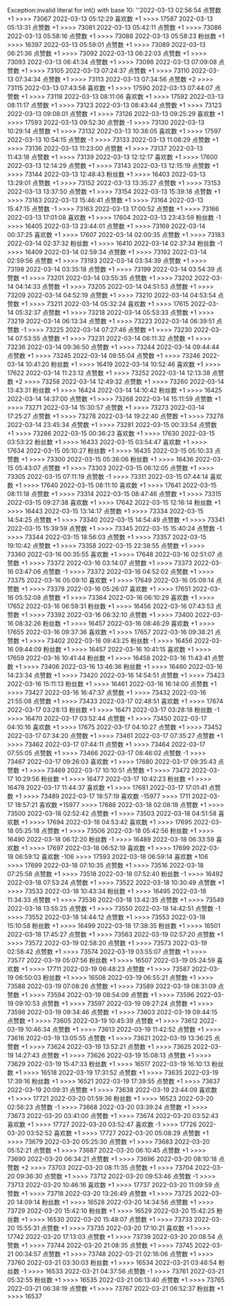 Exception:invalid literal for int() with base 10: ''2022-03-13  02:56:54   点赞数 +1 >>>> 73067
2022-03-13  05:12:29   喜欢数 +1 >>>> 17587
2022-03-13  05:13:31   点赞数 +1 >>>> 73081
2022-03-13  05:42:11   点赞数 +1 >>>> 73086
2022-03-13  05:58:16   点赞数 +1 >>>> 73088
2022-03-13  05:58:23   粉丝数 +1 >>>> 16397
2022-03-13  05:59:01   点赞数 +1 >>>> 73089
2022-03-13  06:21:36   点赞数 +1 >>>> 73092
2022-03-13  06:22:03   点赞数 +1 >>>> 73093
2022-03-13  06:41:34   点赞数 +1 >>>> 73098
2022-03-13  07:09:08   点赞数 +1 >>>> 73105
2022-03-13  07:24:37   点赞数 +1 >>>> 73110
2022-03-13  07:34:34   点赞数 +1 >>>> 73113
2022-03-13  07:34:56   点赞数 +2 >>>> 73115
2022-03-13  07:43:58   喜欢数 +1 >>>> 17590
2022-03-13  07:44:07   点赞数 +1 >>>> 73118
2022-03-13  08:11:06   喜欢数 +1 >>>> 17592
2022-03-13  08:11:17   点赞数 +1 >>>> 73123
2022-03-13  08:43:44   点赞数 +1 >>>> 73123
2022-03-13  09:08:01   点赞数 +1 >>>> 73126
2022-03-13  09:25:29   喜欢数 +1 >>>> 17593
2022-03-13  09:52:30   点赞数 -1 >>>> 73130
2022-03-13  10:29:14   点赞数 +1 >>>> 73132
2022-03-13  10:38:05   喜欢数 +1 >>>> 17597
2022-03-13  10:54:15   点赞数 -1 >>>> 73133
2022-03-13  11:08:29   点赞数 +1 >>>> 73136
2022-03-13  11:23:00   点赞数 +1 >>>> 73137
2022-03-13  11:43:18   点赞数 +1 >>>> 73139
2022-03-13  12:12:17   喜欢数 +1 >>>> 17600
2022-03-13  12:14:29   点赞数 +1 >>>> 73143
2022-03-13  12:15:19   点赞数 +1 >>>> 73144
2022-03-13  12:48:43   粉丝数 +1 >>>> 16403
2022-03-13  13:29:01   点赞数 +1 >>>> 73152
2022-03-13  13:35:27   点赞数 +1 >>>> 73153
2022-03-13  13:37:50   点赞数 +1 >>>> 73154
2022-03-13  15:39:18   点赞数 +1 >>>> 73163
2022-03-13  15:46:41   点赞数 +1 >>>> 73164
2022-03-13  15:47:15   点赞数 -1 >>>> 73163
2022-03-13  17:00:52   点赞数 +1 >>>> 73166
2022-03-13  17:01:08   喜欢数 +1 >>>> 17604
2022-03-13  23:43:59   粉丝数 -1 >>>> 16405
2022-03-13  23:44:01   点赞数 +1 >>>> 73169
2022-03-14  00:37:25   喜欢数 +1 >>>> 17607
2022-03-14  02:00:35   点赞数 +1 >>>> 73183
2022-03-14  02:37:32   粉丝数 +1 >>>> 16410
2022-03-14  02:37:34   粉丝数 -1 >>>> 16409
2022-03-14  02:59:34   点赞数 +1 >>>> 73192
2022-03-14  02:59:56   点赞数 +1 >>>> 73193
2022-03-14  03:34:39   点赞数 +1 >>>> 73198
2022-03-14  03:35:18   点赞数 +1 >>>> 73199
2022-03-14  03:54:39   点赞数 +1 >>>> 73201
2022-03-14  03:55:35   点赞数 +1 >>>> 73202
2022-03-14  04:14:33   点赞数 +1 >>>> 73205
2022-03-14  04:51:53   点赞数 +1 >>>> 73209
2022-03-14  04:52:19   点赞数 +1 >>>> 73210
2022-03-14  04:53:54   点赞数 +1 >>>> 73211
2022-03-14  05:32:24   喜欢数 +1 >>>> 17615
2022-03-14  05:32:37   点赞数 +1 >>>> 73218
2022-03-14  05:53:33   点赞数 +1 >>>> 73219
2022-03-14  06:13:34   点赞数 +1 >>>> 73223
2022-03-14  06:39:51   点赞数 -1 >>>> 73225
2022-03-14  07:27:46   点赞数 +1 >>>> 73230
2022-03-14  07:53:55   点赞数 +1 >>>> 73231
2022-03-14  08:11:32   点赞数 +1 >>>> 73236
2022-03-14  09:36:50   点赞数 +1 >>>> 73244
2022-03-14  09:44:44   点赞数 +1 >>>> 73245
2022-03-14  09:55:04   点赞数 +1 >>>> 73246
2022-03-14  10:41:20   粉丝数 +1 >>>> 16419
2022-03-14  10:52:46   喜欢数 +1 >>>> 17622
2022-03-14  11:23:12   点赞数 +1 >>>> 73252
2022-03-14  12:13:38   点赞数 +2 >>>> 73258
2022-03-14  12:49:32   点赞数 +1 >>>> 73260
2022-03-14  13:43:31   粉丝数 +1 >>>> 16424
2022-03-14  14:10:42   粉丝数 +1 >>>> 16425
2022-03-14  14:37:00   点赞数 +1 >>>> 73268
2022-03-14  15:11:59   点赞数 +1 >>>> 73271
2022-03-14  15:30:57   点赞数 +1 >>>> 73273
2022-03-14  17:25:27   点赞数 +1 >>>> 73278
2022-03-14  19:22:40   点赞数 +1 >>>> 73278
2022-03-14  23:45:34   点赞数 +1 >>>> 73281
2022-03-15  00:33:54   点赞数 +1 >>>> 73286
2022-03-15  00:36:23   喜欢数 +1 >>>> 17630
2022-03-15  03:53:22   粉丝数 +1 >>>> 16433
2022-03-15  03:54:47   喜欢数 +1 >>>> 17634
2022-03-15  05:10:27   粉丝数 +1 >>>> 16435
2022-03-15  05:10:33   点赞数 +1 >>>> 73300
2022-03-15  05:36:06   粉丝数 +1 >>>> 16436
2022-03-15  05:43:07   点赞数 +1 >>>> 73303
2022-03-15  06:12:05   点赞数 +1 >>>> 73305
2022-03-15  07:11:19   点赞数 -1 >>>> 73311
2022-03-15  07:44:14   喜欢数 +1 >>>> 17640
2022-03-15  08:11:10   喜欢数 +1 >>>> 17641
2022-03-15  08:11:18   点赞数 +1 >>>> 73314
2022-03-15  08:47:46   点赞数 +1 >>>> 73315
2022-03-15  09:27:38   喜欢数 +1 >>>> 17642
2022-03-15  12:16:14   粉丝数 +1 >>>> 16443
2022-03-15  13:14:17   点赞数 +1 >>>> 73334
2022-03-15  14:54:25   点赞数 +1 >>>> 73340
2022-03-15  14:54:49   点赞数 +1 >>>> 73341
2022-03-15  15:39:59   点赞数 +1 >>>> 73345
2022-03-15  15:40:24   点赞数 -1 >>>> 73344
2022-03-15  18:56:03   点赞数 +1 >>>> 73357
2022-03-15  19:10:42   点赞数 +1 >>>> 73358
2022-03-15  22:38:55   点赞数 +1 >>>> 73360
2022-03-16  00:35:55   喜欢数 +1 >>>> 17648
2022-03-16  02:51:07   点赞数 +1 >>>> 73372
2022-03-16  03:14:07   点赞数 +1 >>>> 73373
2022-03-16  03:47:06   点赞数 -1 >>>> 73372
2022-03-16  04:52:02   点赞数 +1 >>>> 73375
2022-03-16  05:09:10   喜欢数 +1 >>>> 17649
2022-03-16  05:09:14   点赞数 +1 >>>> 73378
2022-03-16  05:26:07   喜欢数 +1 >>>> 17651
2022-03-16  05:52:08   点赞数 +1 >>>> 73384
2022-03-16  06:10:29   喜欢数 +1 >>>> 17652
2022-03-16  06:59:31   粉丝数 +1 >>>> 16456
2022-03-16  07:43:53   点赞数 +1 >>>> 73392
2022-03-16  08:32:10   点赞数 +1 >>>> 73400
2022-03-16  08:32:26   粉丝数 +1 >>>> 16457
2022-03-16  08:46:29   喜欢数 +1 >>>> 17655
2022-03-16  09:37:36   喜欢数 +1 >>>> 17657
2022-03-16  09:38:21   点赞数 +1 >>>> 73402
2022-03-16  09:43:25   粉丝数 -1 >>>> 16456
2022-03-16  09:44:09   粉丝数 +1 >>>> 16457
2022-03-16  10:41:15   喜欢数 +1 >>>> 17659
2022-03-16  10:41:44   粉丝数 +1 >>>> 16458
2022-03-16  11:43:41   点赞数 +1 >>>> 73406
2022-03-16  13:46:36   粉丝数 +1 >>>> 16460
2022-03-16  14:23:34   点赞数 +1 >>>> 73420
2022-03-16  14:54:51   点赞数 +1 >>>> 73423
2022-03-16  15:11:13   粉丝数 +1 >>>> 16461
2022-03-16  16:14:00   点赞数 +1 >>>> 73427
2022-03-16  16:47:37   点赞数 +1 >>>> 73432
2022-03-16  21:55:08   点赞数 +1 >>>> 73433
2022-03-17  02:48:51   喜欢数 +1 >>>> 17674
2022-03-17  03:28:13   粉丝数 +1 >>>> 16471
2022-03-17  03:28:18   粉丝数 -1 >>>> 16470
2022-03-17  03:52:44   点赞数 +1 >>>> 73450
2022-03-17  04:10:16   喜欢数 +1 >>>> 17675
2022-03-17  04:10:27   点赞数 +1 >>>> 73452
2022-03-17  07:34:20   点赞数 +1 >>>> 73461
2022-03-17  07:35:27   点赞数 +1 >>>> 73462
2022-03-17  07:44:11   点赞数 +1 >>>> 73464
2022-03-17  07:55:05   点赞数 +1 >>>> 73466
2022-03-17  08:46:02   点赞数 -1 >>>> 73467
2022-03-17  09:26:03   喜欢数 +1 >>>> 17680
2022-03-17  09:35:43   点赞数 +1 >>>> 73469
2022-03-17  10:10:51   点赞数 +1 >>>> 73472
2022-03-17  10:29:56   粉丝数 +1 >>>> 16477
2022-03-17  10:42:23   粉丝数 +1 >>>> 16478
2022-03-17  11:44:37   喜欢数 +1 >>>> 17681
2022-03-17  17:01:41   点赞数 +1 >>>> 73489
2022-03-17  18:57:19   喜欢数 -15977 >>>> 1711
2022-03-17  18:57:21   喜欢数 +15977 >>>> 17688
2022-03-18  02:08:18   点赞数 +1 >>>> 73500
2022-03-18  02:52:42   点赞数 +1 >>>> 73503
2022-03-18  04:51:58   喜欢数 +1 >>>> 17694
2022-03-18  04:53:42   喜欢数 +1 >>>> 17695
2022-03-18  05:25:18   点赞数 +1 >>>> 73506
2022-03-18  05:42:56   粉丝数 +1 >>>> 16490
2022-03-18  06:12:20   粉丝数 -1 >>>> 16489
2022-03-18  06:33:59   喜欢数 +1 >>>> 17697
2022-03-18  06:52:19   喜欢数 +1 >>>> 17699
2022-03-18  06:59:12   喜欢数 -106 >>>> 17593
2022-03-18  06:59:14   喜欢数 +106 >>>> 17699
2022-03-18  07:10:35   点赞数 +1 >>>> 73516
2022-03-18  07:25:58   点赞数 +1 >>>> 73518
2022-03-18  07:52:40   粉丝数 -1 >>>> 16492
2022-03-18  07:53:24   点赞数 +1 >>>> 73522
2022-03-18  10:30:49   点赞数 +1 >>>> 73533
2022-03-18  10:43:34   粉丝数 +1 >>>> 16495
2022-03-18  11:34:33   点赞数 +1 >>>> 73536
2022-03-18  13:42:35   点赞数 +1 >>>> 73549
2022-03-18  13:55:25   点赞数 +1 >>>> 73550
2022-03-18  14:42:51   点赞数 -1 >>>> 73552
2022-03-18  14:44:12   点赞数 +1 >>>> 73553
2022-03-18  15:10:58   粉丝数 +1 >>>> 16499
2022-03-18  17:38:35   粉丝数 +1 >>>> 16501
2022-03-18  17:45:27   点赞数 +1 >>>> 73563
2022-03-19  02:57:20   点赞数 +1 >>>> 73572
2022-03-19  02:58:20   点赞数 +1 >>>> 73573
2022-03-19  02:58:42   点赞数 +1 >>>> 73574
2022-03-19  03:55:07   点赞数 +1 >>>> 73577
2022-03-19  05:07:56   粉丝数 +1 >>>> 16507
2022-03-19  05:24:59   喜欢数 +1 >>>> 17711
2022-03-19  06:48:23   点赞数 +1 >>>> 73587
2022-03-19  06:50:03   粉丝数 +1 >>>> 16508
2022-03-19  06:55:21   点赞数 +1 >>>> 73588
2022-03-19  07:08:26   点赞数 +1 >>>> 73589
2022-03-19  08:31:09   点赞数 +1 >>>> 73594
2022-03-19  08:54:09   点赞数 +1 >>>> 73596
2022-03-19  09:10:53   点赞数 +1 >>>> 73597
2022-03-19  09:27:24   点赞数 +1 >>>> 73598
2022-03-19  09:34:46   点赞数 +1 >>>> 73603
2022-03-19  09:44:15   点赞数 +1 >>>> 73605
2022-03-19  10:45:39   点赞数 +1 >>>> 73612
2022-03-19  10:46:34   点赞数 +1 >>>> 73613
2022-03-19  11:42:52   点赞数 +1 >>>> 73616
2022-03-19  13:05:55   点赞数 +1 >>>> 73621
2022-03-19  13:36:25   点赞数 +1 >>>> 73624
2022-03-19  13:52:21   点赞数 +1 >>>> 73625
2022-03-19  14:27:43   点赞数 +1 >>>> 73626
2022-03-19  15:08:13   点赞数 +1 >>>> 73629
2022-03-19  15:47:33   粉丝数 +1 >>>> 16517
2022-03-19  16:10:13   粉丝数 +1 >>>> 16518
2022-03-19  17:31:52   点赞数 +1 >>>> 73635
2022-03-19  17:39:16   粉丝数 +1 >>>> 16521
2022-03-19  17:39:55   点赞数 +1 >>>> 73637
2022-03-19  20:09:31   点赞数 +1 >>>> 73638
2022-03-19  23:44:09   喜欢数 +1 >>>> 17721
2022-03-20  01:59:36   粉丝数 +1 >>>> 16523
2022-03-20  02:56:23   点赞数 -1 >>>> 73668
2022-03-20  03:39:24   点赞数 +1 >>>> 73673
2022-03-20  03:41:00   点赞数 +1 >>>> 73674
2022-03-20  03:52:43   喜欢数 +1 >>>> 17727
2022-03-20  03:52:47   喜欢数 -1 >>>> 17726
2022-03-20  03:52:52   喜欢数 +1 >>>> 17727
2022-03-20  05:08:29   点赞数 +1 >>>> 73679
2022-03-20  05:25:30   点赞数 +1 >>>> 73683
2022-03-20  05:52:21   点赞数 +1 >>>> 73687
2022-03-20  06:10:45   点赞数 +1 >>>> 73690
2022-03-20  06:34:21   点赞数 +1 >>>> 73696
2022-03-20  08:10:18   点赞数 +2 >>>> 73703
2022-03-20  08:11:35   点赞数 +1 >>>> 73704
2022-03-20  09:36:30   点赞数 +1 >>>> 73712
2022-03-20  09:53:46   点赞数 -1 >>>> 73713
2022-03-20  10:46:16   喜欢数 +1 >>>> 17737
2022-03-20  11:09:59   点赞数 +1 >>>> 73718
2022-03-20  13:26:49   点赞数 +1 >>>> 73725
2022-03-20  14:09:14   粉丝数 +1 >>>> 16528
2022-03-20  14:34:56   点赞数 +1 >>>> 73729
2022-03-20  15:42:10   粉丝数 +1 >>>> 16529
2022-03-20  15:42:25   粉丝数 +1 >>>> 16530
2022-03-20  15:48:07   点赞数 +1 >>>> 73733
2022-03-20  15:55:31   点赞数 +1 >>>> 73735
2022-03-20  17:10:21   喜欢数 +1 >>>> 17742
2022-03-20  17:13:03   点赞数 +1 >>>> 73739
2022-03-20  20:08:54   点赞数 +1 >>>> 73744
2022-03-20  21:08:35   点赞数 +1 >>>> 73745
2022-03-21  00:34:57   点赞数 +1 >>>> 73748
2022-03-21  02:16:06   点赞数 +1 >>>> 73760
2022-03-21  03:30:03   粉丝数 +1 >>>> 16534
2022-03-21  03:46:54   粉丝数 -1 >>>> 16533
2022-03-21  04:37:56   点赞数 -1 >>>> 73761
2022-03-21  05:32:55   粉丝数 +1 >>>> 16535
2022-03-21  06:13:40   点赞数 +1 >>>> 73765
2022-03-21  06:38:19   点赞数 +1 >>>> 73767
2022-03-21  06:52:37   粉丝数 +1 >>>> 16537
